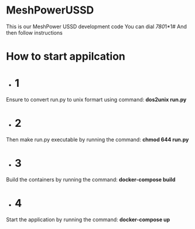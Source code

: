 # MeshPowerUSSD
This is our MeshPower USSD development code
You can dial *780*1*1# 
And then follow instructions

# How to start appilcation
* # 1
Ensure to convert run.py to unix formart using command:
        **dos2unix run.py**
* # 2
Then  make run.py executable by running the command:
        **chmod 644 run.py**
* # 3
Build the containers by running the command:
        **docker-compose build**
* # 4
Start the application by running the command:
        **docker-compose up**
